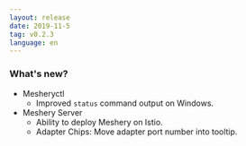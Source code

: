 ```yaml
---
layout: release
date: 2019-11-5
tag: v0.2.3
language: en
---
```


### What's new?

- Mesheryctl
  - Improved `status` command output on Windows.
- Meshery Server
  - Ability to deploy Meshery on Istio.
  - Adapter Chips: Move adapter port number into tooltip.
